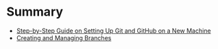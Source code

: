 # Summary

- [Step-by-Step Guide on Setting Up Git and GitHub on a New Machine](./chapter_1.md)
- [Creating and Managing Branches](./chapter_2.md)

